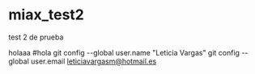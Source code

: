 # miax_test2
test 2 de prueba

holaaa
#hola
git config --global user.name "Leticia Vargas" 
git config --global user.email leticiavargasm@hotmail.es

